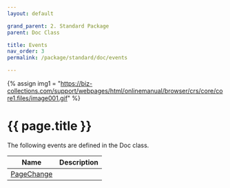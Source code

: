 ```yaml
---
layout: default

grand_parent: 2. Standard Package
parent: Doc Class

title: Events
nav_order: 3
permalink: /package/standard/doc/events

---
```

{% assign img1 = "https://biz-collections.com/support/webpages/html/onlinemanual/browser/crs/core/core1.files/image001.gif" %}


# {{ page.title }}

The following events are defined in the Doc class.

Name       |  Description |
|----------	|--------------|
|[PageChange](/package/standard/doc/events/PageChanged)       | |